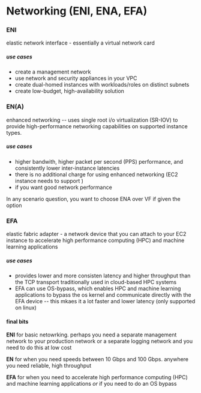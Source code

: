 # Networking (ENI, ENA, EFA)

### ENI 
elastic network interface - essentially a virtual network card

##### use cases
- create a management network
- use network and security appliances in your VPC
- create dual-homed instances with workloads/roles on distinct subnets
- create low-budget, high-availability solution

### EN(A)
enhanced networking -- uses single root i/o virtualization (SR-IOV) to provide high-performance networking capabilities on supported instance types.

##### use cases
- higher bandwith, higher packet per second (PPS) performance, and consistently lower inter-instance latencies
- there is no additional charge for using enhanced networking (EC2 instance needs to support )
- if you want good network performance

In any scenario question, you want to choose ENA over VF if given the option

### EFA
elastic fabric adapter - a network device that you can attach to your EC2 instance to accelerate high performance computing (HPC) and machine learning applications

##### use cases
- provides lower and more consisten latency and higher throughput than the TCP transport traditionally used in cloud-based HPC systems
- EFA can use OS-bypass, which enables HPC and machine learning applications to bypass the os kernel and communicate directly with the EFA device -- this mkaes it a lot faster and lower latency (only supported on linux)


#### final bits
**ENI**
for basic netowrking.  perhaps you need a separate management network to your production network or a separate logging network and you need to do this at low cost

**EN**
for when you need speeds between 10 Gbps and 100 Gbps.  anywhere you need reliable, high throughput

**EFA**
for when you need to accelerate high performance computing (HPC) and machine learning applications *or* if you need to do an OS bypass
